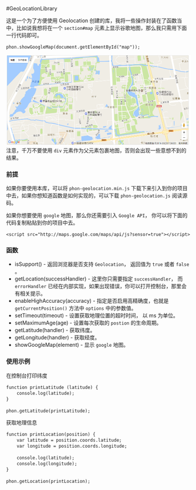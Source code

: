 #GeoLocationLibrary

这是一个为了方便使用 Geolocation 创建的库，我将一些操作封装在了函数当中，比如说我想将在一个 `section#map` 元素上显示谷歌地图，那么我只需用下面一行代码即可。

    phon.showGoogleMap(document.getElementById("map"));

![googlemap](https://github.com/hwaphon/GeoLocationLibrary/blob/master/googlemap.png)
注意，千万不要使用 `div` 元素作为父元素包裹地图，否则会出现一些意想不到的结果。
### 前提

如果你要使用本库，可以将 `phon-geolocation.min.js` 下载下来引入到你的项目中去，如果你想知道函数是如何实现的，可以下载 `phon-geolocation.js` 阅读源码。

如果你想要使用 `google` 地图，那么你还需要引入 `Google API`， 你可以将下面的代码复制粘贴到你的项目中去。

    <script src="http://maps.google.com/maps/api/js?sensor=true"></script>

### 函数

- isSupport() - 返回浏览器是否支持 `Geolocation`， 返回值为 `true` 或者 `false` 。
- getLocation(successHandler) - 这里你只需要指定 `successHandler`， 而 `errorHandler` 已经在内部实现，如果出现错误，你可以打开控制台，那里会有相关提示。 
- enableHighAccuracy(accuracy) - 指定是否启用高精确度，也就是 `getCurrentPosition()` 方法中 `options` 中的参数值。
- setTimeout(timeout) - 设置获取地理位置的超时时间， 以 ms 为单位。
- setMaximumAge(age) - 设置每次获取的 `postion` 的生命周期。
- getLatitude(handler) - 获取纬度。
- getLongitude(handler) - 获取经度。
- showGoogleMap(element) - 显示 `google` 地图。 
### 使用示例

在控制台打印纬度

	function printLatitude (latitude) {
		console.log(latitude);
	}

	phon.getLatitude(printLatitude);

获取地理信息

	function printLocation(position) {
		var latitude = position.coords.latitude;
		var longitude = position.coords.longitude;

		console.log(latitude);
		console.log(longitude);
	}

	phon.getLocation(printLocation);
